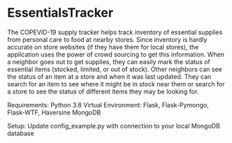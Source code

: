 # EssentialsTracker
The COPEVID-19 supply tracker helps track inventory of essential supplies from personal care to food at nearby stores. Since inventory is hardly accurate on store websites (if they have them for local stores), the application uses the power of crowd sourcing to get this information. When a neighbor goes out to get supplies, they can easily mark the status of essential items (stocked, limited, or out of stock). Other neighbors can see the status of an item at a store and when it was last updated. They can search for an item to see where it might be in stock near them or search for a store to see the status of different items they may be looking for.

Requirements:
Python 3.8
Virtual Environment: Flask, Flask-Pymongo, Flask-WTF, Haversine
MongoDB

Setup:
Update config_example.py with connection to your local MongoDB database
